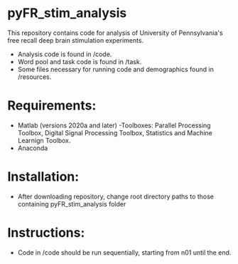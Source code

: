 # pyFR_stim_analysis
This repository contains code for analysis of University of Pennsylvania's free recall deep brain stimulation experiments.
- Analysis code is found in /code.
- Word pool and task code is found in /task.
- Some files necessary for running code and demographics found in /resources.

# Requirements:
- Matlab (versions 2020a and later)
   -Toolboxes: Parallel Processing Toolbox, Digital Signal Processing Toolbox, Statistics and Machine Learnign Toolbox.  
- Anaconda

# Installation:
- After downloading repository, change root directory paths to those containing pyFR_stim_analysis folder

# Instructions:
- Code in /code should be run sequentially, starting from n01 until the end.
